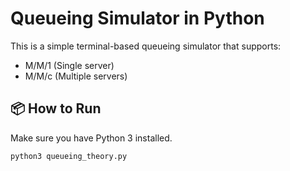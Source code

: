 # Queueing Simulator in Python

This is a simple terminal-based queueing simulator that supports:

- M/M/1 (Single server)
- M/M/c (Multiple servers)

## 📦 How to Run

Make sure you have Python 3 installed.

```bash
python3 queueing_theory.py

